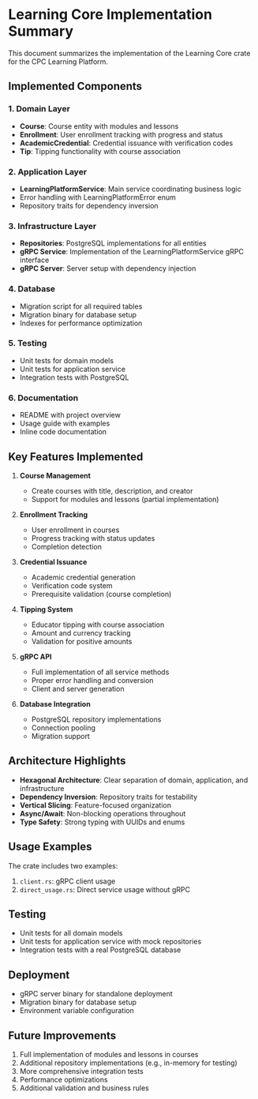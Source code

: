 # Learning Core Implementation Summary

This document summarizes the implementation of the Learning Core crate for the CPC Learning Platform.

## Implemented Components

### 1. Domain Layer
- **Course**: Course entity with modules and lessons
- **Enrollment**: User enrollment tracking with progress and status
- **AcademicCredential**: Credential issuance with verification codes
- **Tip**: Tipping functionality with course association

### 2. Application Layer
- **LearningPlatformService**: Main service coordinating business logic
- Error handling with LearningPlatformError enum
- Repository traits for dependency inversion

### 3. Infrastructure Layer
- **Repositories**: PostgreSQL implementations for all entities
- **gRPC Service**: Implementation of the LearningPlatformService gRPC interface
- **gRPC Server**: Server setup with dependency injection

### 4. Database
- Migration script for all required tables
- Migration binary for database setup
- Indexes for performance optimization

### 5. Testing
- Unit tests for domain models
- Unit tests for application service
- Integration tests with PostgreSQL

### 6. Documentation
- README with project overview
- Usage guide with examples
- Inline code documentation

## Key Features Implemented

1. **Course Management**
   - Create courses with title, description, and creator
   - Support for modules and lessons (partial implementation)

2. **Enrollment Tracking**
   - User enrollment in courses
   - Progress tracking with status updates
   - Completion detection

3. **Credential Issuance**
   - Academic credential generation
   - Verification code system
   - Prerequisite validation (course completion)

4. **Tipping System**
   - Educator tipping with course association
   - Amount and currency tracking
   - Validation for positive amounts

5. **gRPC API**
   - Full implementation of all service methods
   - Proper error handling and conversion
   - Client and server generation

6. **Database Integration**
   - PostgreSQL repository implementations
   - Connection pooling
   - Migration support

## Architecture Highlights

- **Hexagonal Architecture**: Clear separation of domain, application, and infrastructure
- **Dependency Inversion**: Repository traits for testability
- **Vertical Slicing**: Feature-focused organization
- **Async/Await**: Non-blocking operations throughout
- **Type Safety**: Strong typing with UUIDs and enums

## Usage Examples

The crate includes two examples:
1. `client.rs`: gRPC client usage
2. `direct_usage.rs`: Direct service usage without gRPC

## Testing

- Unit tests for all domain models
- Unit tests for application service with mock repositories
- Integration tests with a real PostgreSQL database

## Deployment

- gRPC server binary for standalone deployment
- Migration binary for database setup
- Environment variable configuration

## Future Improvements

1. Full implementation of modules and lessons in courses
2. Additional repository implementations (e.g., in-memory for testing)
3. More comprehensive integration tests
4. Performance optimizations
5. Additional validation and business rules